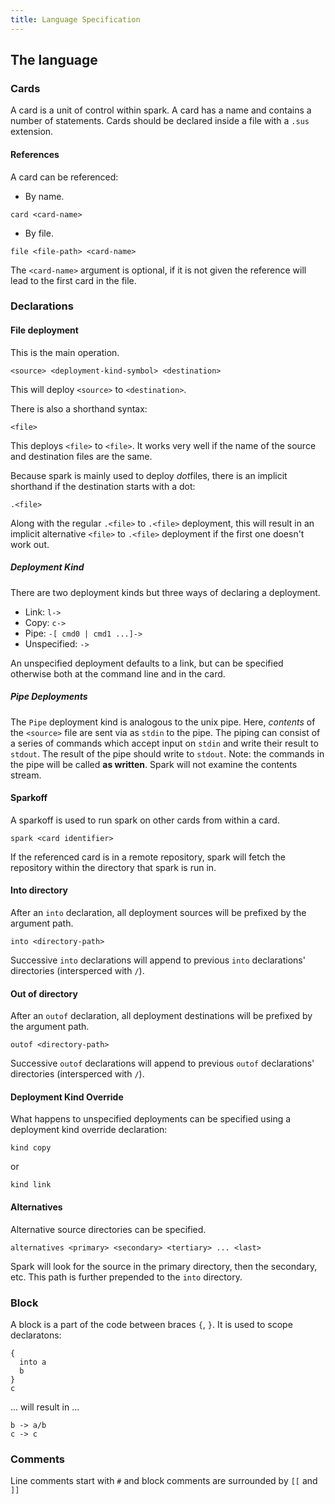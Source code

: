 ```yaml
---
title: Language Specification
---
```


## The language
### Cards
A card is a unit of control within spark.
A card has a name and contains a number of statements.
Cards should be declared inside a file with a `.sus` extension.

#### References
A card can be referenced:

- By name.

```
card <card-name>
```

- By file.

```
file <file-path> <card-name>
```

The `<card-name>` argument is optional, if it is not given the reference will lead to the first card in the file.

### Declarations
#### File deployment
This is the main operation.

```
<source> <deployment-kind-symbol> <destination>
```

This will deploy `<source>` to `<destination>`.

There is also a shorthand syntax:

```
<file>
```

This deploys `<file>` to `<file>`.
It works very well if the name of the source and destination files are the same.

Because spark is mainly used to deploy *dot*files, there is an implicit shorthand if the destination starts with a dot:

```
.<file>
```

Along with the regular `.<file>` to `.<file>` deployment, this will result in an implicit alternative `<file>` to `.<file>` deployment if the first one doesn't work out.

##### Deployment Kind
There are two deployment kinds but three ways of declaring a deployment.

- Link: `l->`
- Copy: `c->`
- Pipe: `-[ cmd0 | cmd1 ...]->`
- Unspecified: `->`

An unspecified deployment defaults to a link, but can be specified otherwise both at the command line and in the card.

##### Pipe Deployments

The `Pipe` deployment kind is analogous to the unix pipe.
Here, *contents* of the `<source>` file are sent via as `stdin` to the pipe.
The piping can consist of a series of commands which accept input on `stdin` and write their result to `stdout`.
The result of the pipe should write to `stdout`.
Note: the commands in the pipe will be called **as written**.
Spark will not examine the contents stream.

#### Sparkoff
A sparkoff is used to run spark on other cards from within a card.

```
spark <card identifier>
```

If the referenced card is in a remote repository, spark will fetch the repository within the directory that spark is run in.

#### Into directory
After an `into` declaration, all deployment sources will be prefixed by the argument path.

```
into <directory-path>
```

Successive `into` declarations will append to previous `into` declarations' directories (intersperced with `/`).

#### Out of directory
After an `outof` declaration, all deployment destinations will be prefixed by the argument path.

```
outof <directory-path>
```

Successive `outof` declarations will append to previous `outof` declarations' directories (intersperced with `/`).

#### Deployment Kind Override
What happens to unspecified deployments can be specified using a deployment kind override declaration:

```
kind copy
```

or

```
kind link
```

#### Alternatives
Alternative source directories can be specified.

```
alternatives <primary> <secondary> <tertiary> ... <last>
```

Spark will look for the source in the primary directory, then the secondary, etc.
This path is further prepended to the `into` directory.

### Block

A block is a part of the code between braces `{`, `}`.
It is used to scope declaratons:

```
{
  into a
  b
}
c
```

... will result in ...

```
b -> a/b
c -> c
```


### Comments
Line comments start with `#` and block comments are surrounded by `[[` and `]]`
